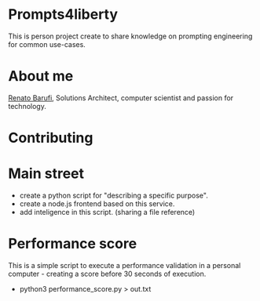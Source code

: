 # Prompts4liberty
This is person project create to share knowledge on prompting engineering for common use-cases.

# About me
[Renato Barufi](https://www.linkedin.com/in/renato-barufi-a2a7ab130/), Solutions Architect, computer scientist and passion for technology.

# Contributing

# Main street
- create a python script for "describing a specific purpose".
- create a node.js frontend based on this service.
- add inteligence in this script. (sharing a file reference)

# Performance score
This is a simple script to execute a performance validation in a personal computer - creating a score before 30 seconds of execution.
- python3 performance_score.py > out.txt
